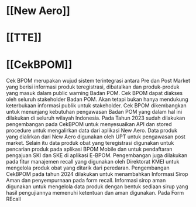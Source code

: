 # [[New Aero]]

# [[TTE]]

# [[CekBPOM]]
Cek BPOM merupakan wujud sistem terintegrasi antara Pre dan Post Market yang berisi informasi produk teregistrasi, dibatalkan dan produk-produk yang masuk dalam public warning Badan POM. Cek BPOM dapat diakses oleh seluruh stakeholder Badan POM. Akan tetapi bukan hanya mendukung keterbukaan informasi publik untuk stakeholder. Cek BPOM dikembangkan untuk menunjang kebutuhan pengawasan Badan POM yang dalam hal ini dilakukan di seluruh wilayah Indonesia.
Pada Tahun 2023 sudah dilakukan pengembangan pada CekBPOM untuk menyesuaikan API dan stored procedure untuk mengalirkan data dari aplikasi New Aero. Data produk yang dialirkan dari New Aero digunakan oleh UPT untuk pengawasan post market. Selain itu data produk obat yang teregistrasi digunakan untuk pencarian produk pada aplikasi BPOM Mobile dan untuk pendaftaran pengajuan SKI dan SKE di aplikasi E-BPOM. Pengembangan juga dilakukan pada fitur manajemen recall yang digunakan oleh Direktorat KMEI untuk mengelola produk obat yang ditarik dari peredaran.
Pengembangan CekBPOM pada tahun 2024 dilakukan untuk menambahkan Informasi Sirop Aman dan penyempurnaan pada form recall. Informasi sirop aman digunakan untuk mengelola data produk dengan bentuk sediaan sirup yang hasil pengujiannya memenuhi ketentuan dan aman digunakan. Pada Form REcall